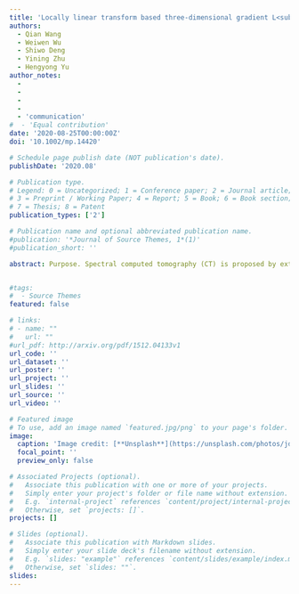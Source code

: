 ```yaml
---
title: 'Locally linear transform based three-dimensional gradient L<sub>0</sub> -norm minimization for spectral CT reconstruction'
authors:
  - Qian Wang
  - Weiwen Wu
  - Shiwo Deng
  - Yining Zhu
  - Hengyong Yu
author_notes:
  - 
  - 
  - 
  - 
  - 'communication'
#  - 'Equal contribution'
date: '2020-08-25T00:00:00Z'
doi: '10.1002/mp.14420'

# Schedule page publish date (NOT publication's date).
publishDate: '2020.08'

# Publication type.
# Legend: 0 = Uncategorized; 1 = Conference paper; 2 = Journal article;
# 3 = Preprint / Working Paper; 4 = Report; 5 = Book; 6 = Book section;
# 7 = Thesis; 8 = Patent
publication_types: ['2']

# Publication name and optional abbreviated publication name.
#publication: '*Journal of Source Themes, 1*(1)'
#publication_short: ''

abstract: Purpose. Spectral computed tomography (CT) is proposed by extending the conventional CT along the energy dimension. One newly implementation is to employ an energy-discriminating photon counting detector (PCD), which can distinguish photon energy and divide a whole x-ray spectrum into several energy bins with appropriate post-processing steps. The state-of-the-art PCD-based spectral CT has superior energy resolution and material distinguishability, and it further has a great potential in both medical and industrial applications. To improve the reconstruction quality and decomposition accuracy, in this work, we propose an optimization-based spectral CT reconstruction method with an innovational sparsity constraint. Methods. We first employ a locally linear transform to the reconstructed channel images, and the structural similarity along the spectral dimension is effectively converted to a one-dimensional (1D) gradient sparsity. Then, combining the prior knowledge of piecewise constant in the spatial domain (e.g., a two-dimensional (2D) gradient sparsity feature), we unify both spectral and spatial dimensions and establish a joint three-dimensional (3D) gradient sparsity. In addition, we use the L<sub>0</sub> -norm to measure the proposed sparsity and incorporate it as a smoothness constraint to concretize a general optimization framework. Furthermore, we develop the corresponding iterative algorithm to solve the optimization problem.Results. Both visual results and quantitative indexes of numerical simulations and phantom experiments demonstrate the proposed method outperform the conventional filtered backprojection (FBP), total variation (TV), 2D L<sub>0</sub> -norm (L<sub>0</sub> ), and TV with low rank (TVLR)-based methods. From the image and ROI comparisons, we find the proposed method performs well in noise suppression, detail maintenance, and decomposition accuracy. However, the FBP suffers severe noise, the TV and L<sub>0</sub> are difficult to work consistently among different energy bins, and the TVLR fails to avoid gray value shift. The image quality assessments, such as peak signal-to-noise ratio (PSNR), normal mean absolute deviation (NMAD). and structural similarity (SSIM), also consistently indicate the proposed method can effectively removing noise and keeping fine structures in both channel-wise reconstructions and material decompositions.Conclusions. By employing a locally linear transform, the structural similarity among spectral channel images is converted to a 1D gradient sparsity and the gray value shift is effectively avoided when the difference measurement is minimized. The 3D L<sub>0</sub> -norm jointly and uniformly measures the gradient sparsity in both spectral and spatial dimensions. The cooperation of locally linear transform and 3D L<sub>0</sub> -norm well reinforces the global sparse features and keeps the correlation along spectral dimension without bringing gray-value distortions. The corresponding constraint optimization model is fast and stably solved by using an alternative direction technique. Both numerical simulations and phantom experiments confirm the superior performance of the proposed method in noise suppression, structure maintenance, and accurate decomposition.


#tags:
#  - Source Themes
featured: false

# links:
# - name: ""
#   url: ""
#url_pdf: http://arxiv.org/pdf/1512.04133v1
url_code: ''
url_dataset: ''
url_poster: ''
url_project: ''
url_slides: ''
url_source: ''
url_video: ''

# Featured image
# To use, add an image named `featured.jpg/png` to your page's folder.
image:
  caption: 'Image credit: [**Unsplash**](https://unsplash.com/photos/jdD8gXaTZsc)'
  focal_point: ''
  preview_only: false

# Associated Projects (optional).
#   Associate this publication with one or more of your projects.
#   Simply enter your project's folder or file name without extension.
#   E.g. `internal-project` references `content/project/internal-project/index.md`.
#   Otherwise, set `projects: []`.
projects: []

# Slides (optional).
#   Associate this publication with Markdown slides.
#   Simply enter your slide deck's filename without extension.
#   E.g. `slides: "example"` references `content/slides/example/index.md`.
#   Otherwise, set `slides: ""`.
slides:
---
```

